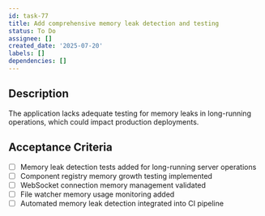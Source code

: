 ```yaml
---
id: task-77
title: Add comprehensive memory leak detection and testing
status: To Do
assignee: []
created_date: '2025-07-20'
labels: []
dependencies: []
---
```


## Description

The application lacks adequate testing for memory leaks in long-running operations, which could impact production deployments.

## Acceptance Criteria

- [ ] Memory leak detection tests added for long-running server operations
- [ ] Component registry memory growth testing implemented
- [ ] WebSocket connection memory management validated
- [ ] File watcher memory usage monitoring added
- [ ] Automated memory leak detection integrated into CI pipeline
